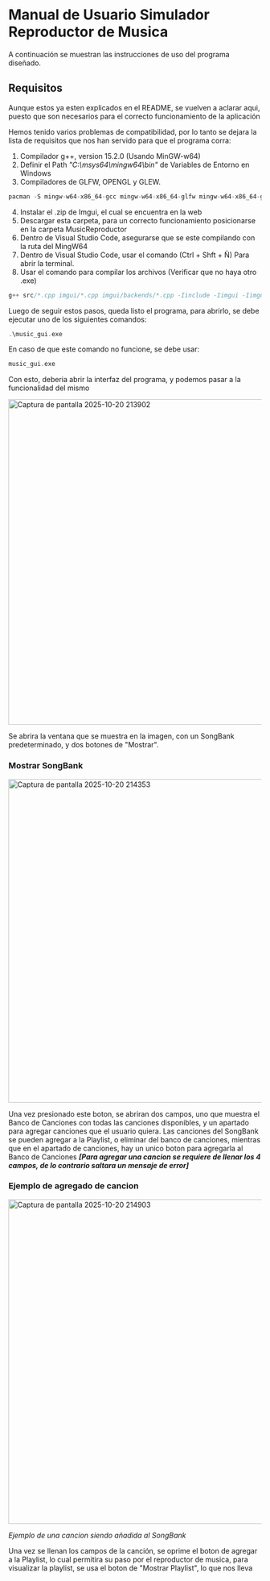 # Manual de Usuario Simulador Reproductor de Musica
A continuación se muestran las instrucciones de uso del programa diseñado.

## Requisitos
Aunque estos ya esten explicados en el README, se vuelven a aclarar aqui, puesto que son necesarios para el correcto funcionamiento de la aplicación

Hemos tenido varios problemas de compatibilidad, por lo tanto se dejara la lista de requisitos que nos han servido para que el programa corra:

1. Compilador g++, version 15.2.0 (Usando MinGW-w64)
2. Definir el Path _"C:\msys64\mingw64\bin"_ de Variables de Entorno en Windows 
3. Compiladores de GLFW, OPENGL y GLEW.

``` C++
pacman -S mingw-w64-x86_64-gcc mingw-w64-x86_64-glfw mingw-w64-x86_64-glew
```

4. Instalar el .zip de Imgui, el cual se encuentra en la web
5. Descargar esta carpeta, para un correcto funcionamiento posicionarse en la carpeta MusicReproductor
6. Dentro de Visual Studio Code, asegurarse que se este compilando con la ruta del MingW64
7. Dentro de Visual Studio Code, usar el comando (Ctrl + Shft + Ñ) Para abrir la terminal.
8. Usar el comando para compilar los archivos (Verificar que no haya otro  .exe)
   
``` C++
g++ src/*.cpp imgui/*.cpp imgui/backends/*.cpp -Iinclude -Iimgui -Iimgui/backends -lglfw3 -lopengl32 -lgdi32 -o music_gui.exe
```
Luego de seguir estos pasos, queda listo el programa, para abrirlo, se debe ejecutar uno de los siguientes comandos:
```C++
.\music_gui.exe
```
En caso de que este comando no funcione, se debe usar:
```C++
music_gui.exe
```

Con esto, deberia abrir la interfaz del programa, y podemos pasar a la funcionalidad del mismo


<img width="799" height="646" alt="Captura de pantalla 2025-10-20 213902" src="https://github.com/user-attachments/assets/b6825cc5-6135-4348-9113-69318e085faf" />

Se abrira la ventana que se muestra en la imagen, con un SongBank predeterminado, y dos botones de "Mostrar".

### Mostrar SongBank
<img width="801" height="642" alt="Captura de pantalla 2025-10-20 214353" src="https://github.com/user-attachments/assets/b3d69ce0-015b-46aa-962f-cd3bad2fa648" />

Una vez presionado este boton, se abriran dos campos, uno que muestra el Banco de Canciones con todas las canciones disponibles, y un apartado para agregar canciones que el usuario quiera.
Las canciones del SongBank se pueden agregar a la Playlist, o eliminar del banco de canciones, mientras que en el apartado de canciones, hay un unico boton para agregarla al Banco de Canciones **_[Para agregar una cancion se requiere de llenar los 4 campos, de lo contrario saltara un mensaje de error]_**


### Ejemplo de agregado de cancion

<img width="804" height="644" alt="Captura de pantalla 2025-10-20 214903" src="https://github.com/user-attachments/assets/41f097e1-3632-41ee-a8c1-43e17aa2b5e2" />

_Ejemplo de una cancion siendo añadida al SongBank_

Una vez se llenan los campos de la canción, se oprime el boton de agregar a la Playlist, lo cual permitira su paso por el reproductor de musica, para visualizar la playlist, se usa el boton de "Mostrar Playlist", lo que nos lleva






